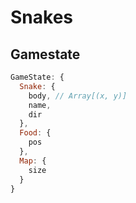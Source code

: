 # Snakes

## Gamestate
```js
GameState: {
  Snake: {
    body, // Array[(x, y)]
    name,
    dir
  },
  Food: {
    pos
  },
  Map: {
    size
  }
}
```
